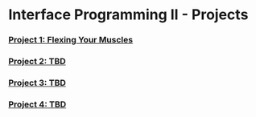 # Interface Programming II - Projects

### [Project 1: Flexing Your Muscles](https://github.com/simplesessions/kcc-nma-art258-projects/blob/master/project1.md)

### [Project 2: TBD](https://github.com/simplesessions/kcc-nma-art258-projects/blob/master/project2.md)

### [Project 3: TBD](https://github.com/simplesessions/kcc-nma-art258-projects/blob/master/project3.md)

### [Project 4: TBD](https://github.com/simplesessions/kcc-nma-art258-projects/blob/master/project4.md)
